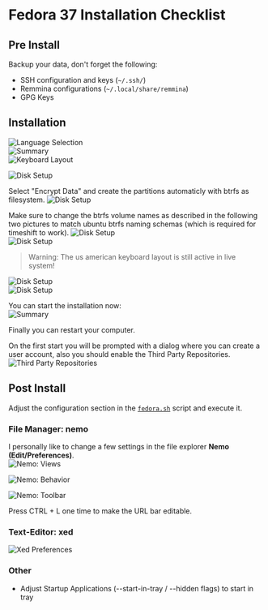 # Fedora 37 Installation Checklist

## Pre Install
Backup your data, don't forget the following:
* SSH configuration and keys (`~/.ssh/`)
* Remmina configurations (`~/.local/share/remmina`)
* GPG Keys

## Installation
![Language Selection](./img/install_language.png)  
![Summary](./img/install_summary.png)  
![Keyboard Layout](./img/install_keyboard.png)  

![Disk Setup](./img/install_part1.png)  

Select "Encrypt Data" and create the partitions automaticly with btrfs as filesystem. 
![Disk Setup](./img/install_part2.png)  

Make sure to change the btrfs volume names as described in the following two pictures to match ubuntu btrfs naming schemas (which is required for timeshift to work).
![Disk Setup](./img/install_part3.png)  
![Disk Setup](./img/install_part4.png)  

> Warning: The us american keyboard layout is still active in live system!

![Disk Setup](./img/install_part5.png)  
![Disk Setup](./img/install_part6.png)  

You can start the installation now:  
![Summary](./img/install_summary_finished.png)  

Finally you can restart your computer.

On the first start you will be prompted with a dialog where you can create a user account, also you should enable the Third Party Repositories.
![Third Party Repositories](./img/firststart_enable_third-party.png)

## Post Install
Adjust the configuration section in the [`fedora.sh`](./fedora.sh) script and execute it.

### File Manager: nemo
I personally like to change a few settings in the file explorer **Nemo (Edit/Preferences)**.  
![Nemo: Views](./img/nemo_views.png)

![Nemo: Behavior](./img/nemo_behavior.png)

![Nemo: Toolbar](./img/nemo_toolbar.png)

Press CTRL + L one time to make the URL bar editable.

### Text-Editor: xed
![Xed Preferences](./img/xed_preferences.png)

### Other
* Adjust Startup Applications (--start-in-tray / --hidden flags) to start in tray
